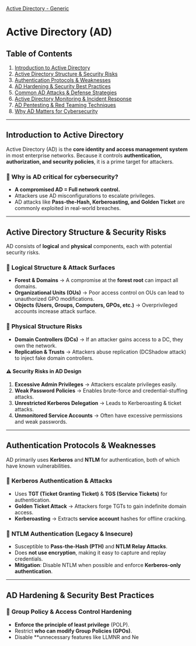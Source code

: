 [Active Directory - Generic](https://github.com/caxylive/Active_Directory/blob/main/generic/README.md)

# Active Directory (AD)

## Table of Contents
1. [Introduction to Active Directory](#introduction-to-active-directory)
2. [Active Directory Structure & Security Risks](#active-directory-structure--security-risks)
3. [Authentication Protocols & Weaknesses](#authentication-protocols--weaknesses)
4. [AD Hardening & Security Best Practices](#ad-hardening--security-best-practices)
5. [Common AD Attacks & Defense Strategies](#common-ad-attacks--defense-strategies)
6. [Active Directory Monitoring & Incident Response](#active-directory-monitoring--incident-response)
7. [AD Pentesting & Red Teaming Techniques](#ad-pentesting--red-teaming-techniques)
8. [Why AD Matters for Cybersecurity](#why-ad-matters-for-cybersecurity)

---

## Introduction to Active Directory
Active Directory (AD) is the **core identity and access management system** in most enterprise networks. Because it controls **authentication, authorization, and security policies**, it is a prime target for attackers.

### 🔹 Why is AD critical for cybersecurity?
- **A compromised AD = Full network control.**
- Attackers use AD misconfigurations to escalate privileges.
- AD attacks like **Pass-the-Hash, Kerberoasting, and Golden Ticket** are commonly exploited in real-world breaches.

---

## Active Directory Structure & Security Risks
AD consists of **logical** and **physical** components, each with potential security risks.

### 🔹 **Logical Structure & Attack Surfaces**
- **Forest & Domains** → A compromise at the **forest root** can impact all domains.
- **Organizational Units (OUs)** → Poor access control on OUs can lead to unauthorized GPO modifications.
- **Objects (Users, Groups, Computers, GPOs, etc.)** → Overprivileged accounts increase attack surface.

### 🔹 **Physical Structure Risks**
- **Domain Controllers (DCs)** → If an attacker gains access to a DC, they own the network.
- **Replication & Trusts** → Attackers abuse replication (DCShadow attack) to inject fake domain controllers.

#### ⚠️ **Security Risks in AD Design**
1. **Excessive Admin Privileges** → Attackers escalate privileges easily.
2. **Weak Password Policies** → Enables brute-force and credential-stuffing attacks.
3. **Unrestricted Kerberos Delegation** → Leads to Kerberoasting & ticket attacks.
4. **Unmonitored Service Accounts** → Often have excessive permissions and weak passwords.

---

## Authentication Protocols & Weaknesses
AD primarily uses **Kerberos** and **NTLM** for authentication, both of which have known vulnerabilities.

### 🔹 **Kerberos Authentication & Attacks**
- Uses **TGT (Ticket Granting Ticket)** & **TGS (Service Tickets)** for authentication.
- **Golden Ticket Attack** → Attackers forge TGTs to gain indefinite domain access.
- **Kerberoasting** → Extracts **service account** hashes for offline cracking.

### 🔹 **NTLM Authentication (Legacy & Insecure)**
- Susceptible to **Pass-the-Hash (PTH)** and **NTLM Relay Attacks**.
- Does **not use encryption**, making it easy to capture and replay credentials.
- **Mitigation**: Disable NTLM when possible and enforce **Kerberos-only authentication**.

---

## AD Hardening & Security Best Practices
### 🔹 **Group Policy & Access Control Hardening**
- **Enforce the principle of least privilege** (POLP).
- Restrict **who can modify Group Policies (GPOs)**.
- Disable **unnecessary features like LLMNR and Ne
